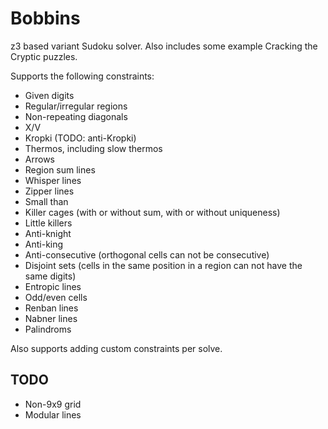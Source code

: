 # Bobbins

z3 based variant Sudoku solver. Also includes some example Cracking the Cryptic puzzles.

Supports the following constraints:

* Given digits
* Regular/irregular regions
* Non-repeating diagonals
* X/V
* Kropki (TODO: anti-Kropki)
* Thermos, including slow thermos
* Arrows
* Region sum lines
* Whisper lines
* Zipper lines
* Small than
* Killer cages (with or without sum, with or without uniqueness)
* Little killers
* Anti-knight
* Anti-king
* Anti-consecutive (orthogonal cells can not be consecutive)
* Disjoint sets (cells in the same position in a region can not have the same digits)
* Entropic lines
* Odd/even cells
* Renban lines
* Nabner lines
* Palindroms

Also supports adding custom constraints per solve.

## TODO

* Non-9x9 grid
* Modular lines
